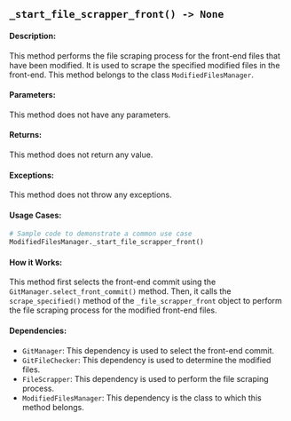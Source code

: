 ## `_start_file_scrapper_front() -> None`

#### Description:
This method performs the file scraping process for the front-end files that have been modified. It is used to scrape the specified modified files in the front-end. This method belongs to the class `ModifiedFilesManager`.

#### Parameters:
This method does not have any parameters.

#### Returns:
This method does not return any value.

#### Exceptions:
This method does not throw any exceptions.

#### Usage Cases:

```python
# Sample code to demonstrate a common use case
ModifiedFilesManager._start_file_scrapper_front()
```

#### How it Works:
This method first selects the front-end commit using the `GitManager.select_front_commit()` method. Then, it calls the `scrape_specified()` method of the `_file_scrapper_front` object to perform the file scraping process for the modified front-end files.

#### Dependencies:
- `GitManager`: This dependency is used to select the front-end commit.
- `GitFileChecker`: This dependency is used to determine the modified files.
- `FileScrapper`: This dependency is used to perform the file scraping process.
- `ModifiedFilesManager`: This dependency is the class to which this method belongs.